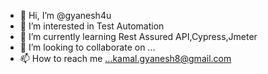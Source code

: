 - 👋 Hi, I’m @gyanesh4u
- 👀 I’m interested in Test Automation
- 🌱 I’m currently learning Rest Assured API,Cypress,Jmeter
- 💞️ I’m looking to collaborate on ...
- 📫 How to reach me ...kamal.gyanesh8@gmail.com

<!---
gyanesh4u/gyanesh4u is a ✨ special ✨ repository because its `README.md` (this file) appears on your GitHub profile.
You can click the Preview link to take a look at your changes.
--->
